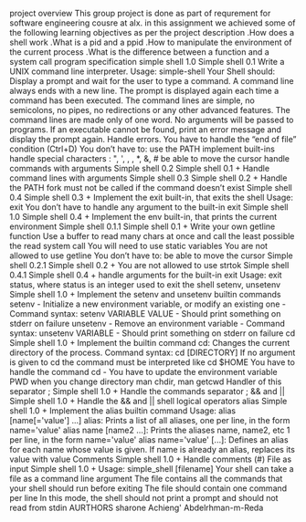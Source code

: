 project overview
This group project is done as part of requrement for software engineering cousre at alx.
in this assignment we achieved some of the following learning objectives as per the project description
 .How does a shell work
  .What is a pid and a ppid
.How to manipulate the environment of the current process
.What is the difference between a function and a system call
program specification
simple shell 1.0
Simple shell 0.1
Write a UNIX command line interpreter.
Usage: simple-shell
Your Shell should:
Display a prompt and wait for the user to type a command. A command line always ends with a new line.
The prompt is displayed again each time a command has been executed.
The command lines are simple, no semicolons, no pipes, no redirections or any other advanced features.
The command lines are made only of one word. No arguments will be passed to programs.
If an executable cannot be found, print an error message and display the prompt again.
Handle errors.
You have to handle the “end of file” condition (Ctrl+D)
You don’t have to:
use the PATH
implement built-ins
handle special characters : ", ', , \, *, &, #
be able to move the cursor
handle commands with arguments
Simple shell 0.2
Simple shell 0.1 +
Handle command lines with arguments
Simple shell 0.3
Simple shell 0.2 +
Handle the PATH
fork must not be called if the command doesn’t exist
Simple shell 0.4
Simple shell 0.3 +
Implement the exit built-in, that exits the shell
Usage: exit
You don’t have to handle any argument to the built-in exit
Simple shell 1.0
Simple shell 0.4 +
Implement the env built-in, that prints the current environment
Simple shell 0.1.1
Simple shell 0.1 +
Write your own getline function
Use a buffer to read many chars at once and call the least possible the read system call
You will need to use static variables
You are not allowed to use getline
You don’t have to:
be able to move the cursor
Simple shell 0.2.1
Simple shell 0.2 +
You are not allowed to use strtok
Simple shell 0.4.1
Simple shell 0.4 +
handle arguments for the built-in exit
Usage: exit status, where status is an integer used to exit the shell
setenv, unsetenv
Simple shell 1.0 +
Implement the setenv and unsetenv builtin commands
setenv - Initialize a new environment variable, or modify an existing one - Command syntax: setenv VARIABLE VALUE - Should print something on stderr on failure unsetenv - Remove an environment variable - Command syntax: unsetenv VARIABLE - Should print something on stderr on failure
cd
Simple shell 1.0 +
Implement the builtin command cd:
Changes the current directory of the process.
Command syntax: cd [DIRECTORY]
If no argument is given to cd the command must be interpreted like cd $HOME
You have to handle the command cd -
You have to update the environment variable PWD when you change directory man chdir, man getcwd
Handler of this separator ;
Simple shell 1.0 +
Handle the commands separator ;
&& and ||
Simple shell 1.0 +
Handle the && and || shell logical operators
alias
Simple shell 1.0 +
Implement the alias builtin command
Usage: alias [name[='value'] ...]
alias: Prints a list of all aliases, one per line, in the form name='value'
alias name [name2 ...]: Prints the aliases name, name2, etc 1 per line, in the form name='value'
alias name='value' [...]: Defines an alias for each name whose value is given. If name is already an alias, replaces its value with value
Comments
Simple shell 1.0 +
Handle comments (#)
File as input
Simple shell 1.0 +
Usage: simple_shell [filename]
Your shell can take a file as a command line argument
The file contains all the commands that your shell should run before exiting
The file should contain one command per line
In this mode, the shell should not print a prompt and should not read from stdin
AURTHORS
sharone Achieng'
Abdelrhman-m-Reda

